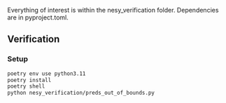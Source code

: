 Everything of interest is within the nesy_verification folder.
Dependencies are in pyproject.toml.

## Verification

### Setup

```bash
poetry env use python3.11
poetry install
poetry shell
python nesy_verification/preds_out_of_bounds.py
```

